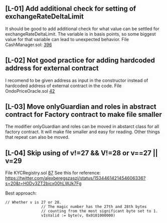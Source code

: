 ## [L-01] Add additional check for setting of exchangeRateDeltaLimit
It should be good to add additional check for what value can be settled for exchangeRateDeltaLimit. The variable is in basis points, so some biggest value for that variable can lead to unexpected behavior.
File CashManager.sol: [396](https://github.com/code-423n4/2023-01-ondo/blob/main/contracts/cash/CashManager.sol#L396)

## [L-02] Not good practice for adding hardcoded address for external contract
I recomend to be given address as input in the constructor instead of hardcoded address of external contract in the code.
File OndoPriceOracle.sol [42](https://github.com/code-423n4/2023-01-ondo/blob/main/contracts/lending/OndoPriceOracle.sol#L42)

## [L-03] Move onlyGuardian and roles in abstract contract for Factory contract to make file smaller
The modifier onlyGuardian and roles can be moved in abstarct class for all factory contract. It will make file smaller and easy for reading. Other things that repeat can also be moved.

## [L-04] Skip using of v!=27 && V!=28 or v==27 || v=29
File KYCRegistry.sol [87](https://github.com/code-423n4/2023-01-ondo/blob/main/contracts/cash/kyc/KYCRegistry.sol#L87)
See this for reference:
https://twitter.com/alexberegszaszi/status/1534461421454606336?s=20&t=H0Dv3ZT2bicx00hLWJk7Fg

Best approach:
```
// Whether v is 27 or 28.
                // The magic number has the 27th and 28th bytes
                // counting from the most significant byte set to 1.
                vIsValid := byte(v, 0x0101000000)
```